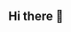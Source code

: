 ## Hi there 👋

<!--
**Hugohdss/Hugohdss** is a ✨ _special_ ✨ repository because its `README.md` (this file) appears on your GitHub profile.

Here are some ideas to get you started:

- 🔭 I’m currently working on ...
- 🌱 I’m currently learning ...
- 👯 I’m looking to collaborate on ...
- 🤔 I’m looking for help with ...
- 💬 Ask me about ...nk
- 📫 How to reach me: ...
- 😄 Pronouns: ...
- ⚡ Fun fact: ...
-->
